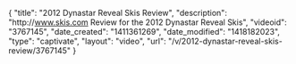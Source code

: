 {
    "title": "2012 Dynastar Reveal Skis Review",
    "description": "http:\/\/www.skis.com Review for the 2012 Dynastar Reveal Skis",
    "videoid": "3767145",
    "date_created": "1411361269",
    "date_modified": "1418182023",
    "type": "captivate",
    "layout": "video",
    "url": "\/v\/2012-dynastar-reveal-skis-review\/3767145"
}